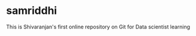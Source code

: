 samriddhi
=========

This is Shivaranjan's first online repository on Git for Data scientist learning
